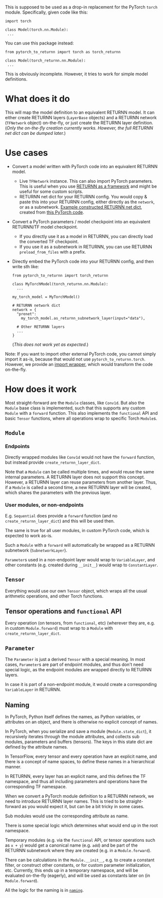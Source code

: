 This is supposed to be used as a drop-in replacement
for the PyTorch `torch` module.
Specifically, given code like this:
```
import torch

class Model(torch.nn.Module):
 ...
```
You can use this package instead:
```
from pytorch_to_returnn import torch as torch_returnn

class Model(torch_returnn.nn.Module):
 ...
```

This is obviously incomplete.
However, it tries to work for simple model definitions.


# What does it do

This will map the model definition to an equivalent RETURNN model.
It can either create RETURNN layers (`LayerBase` objects)
and a RETURNN network (`TFNetwork` object) on-the-fly,
or just create the RETURNN layer definition.
(*Only the on-the-fly creation currently works.
  However, the full RETURNN net dict can be dumped later.*)


# Use cases

* Convert a model written with PyTorch code
  into an equivalent RETURNN model.
  
  - Live `TFNetwork` instance.
    This can also import PyTorch parameters.
    This is useful when you use [RETURNN as a framework](https://returnn.readthedocs.io/en/latest/getting_started/framework.html)
    and might be useful for some custom scripts.
  - RETURNN net dict for your RETURNN config.
    You would copy & paste this into your RETURNN config,
    either directly as the `network`,
    or as a subnetwork.
    [Example constructed RETURNN net dict](https://gist.github.com/albertz/01264cfbd2dfd73a19c1e2ac40bdb16b),
    created from
    [this PyTorch code](https://github.com/albertz/import-parallel-wavegan/blob/main/pytorch_to_returnn.py).

* Convert a PyTorch parameters / model checkpoint
  into an equivalent RETURNN/TF model checkpoint.

  - If you directly use it as a model in RETURNN,
    you can directly load the converted TF checkpoint.
  - If you use it as a subnetwork in RETURNN,
    you can use RETURNN `preload_from_files` with a prefix.

* Directly embed the PyTorch code into your RETURNN config,
  and then write sth like:
  
  ```
  from pytorch_to_returnn import torch_returnn
  
  class MyTorchModel(torch_returnn.nn.Module):
    ...
  
  my_torch_model = MyTorchModel() 
  
  # RETURNN network dict
  network = {
    "prenet":
      my_torch_model.as_returnn_subnetwork_layer(input="data"),
    
    # Other RETURNN layers
    ...
  }
  ```
  
  (*This does not work yet as expected.*)


Note:
If you want to import other external PyTorch code,
you cannot simply import it as-is,
because that would not use `pytorch_to_returnn.torch`.
However, we provide an [import wrapper](../import_wrapper),
which would transform the code on-the-fly.


# How does it work

Most straight-forward are the `Module` classes, like `Conv1d`.
But also the `Module` base class is implemented,
such that this supports any custom `Module` with a `forward` function.
This also implements the `functional` API and basic `Tensor` functions,
where all operations wrap to specific Torch `Module`s.

## `Module`

### Endpoints

Directly wrapped modules like `Conv1d`
would not have the `forward` function,
but instead provide `create_returnn_layer_dict`.

Note that a `Module` can be called multiple times,
and would reuse the same internal parameters.
A RETURNN layer does not support this concept.
However, a RETURNN layer can reuse parameters from another layer.
Thus, if a `Module` is called a second time,
a new RETURNN layer will be created,
which shares the parameters with the previous layer.

### User modules, or non-endpoints

E.g. `Sequential` does provide a `forward` function
(and no `create_returnn_layer_dict`)
and this will be used then.

The same is true for all user modules,
in custom PyTorch code,
which is expected to work as-is.

Such a `Module` with a `forward`
will automatically be wrapped as a RETURNN subnetwork
(`SubnetworkLayer`).

`Parameter`s used in a non-endpoint layer
would wrap to `VariableLayer`,
and other constants (e.g. created during `__init__`)
would wrap to `ConstantLayer`. 

## `Tensor`

Everything would use our own `Tensor` object,
which wraps all the usual arithmetic operations,
and other Torch functions.

## Tensor operations and `functional` API

Every operation
(on tensors, from `functional`, etc)
(wherever they are, e.g. in custom `Module.forward`)
must wrap to a `Module` with `create_returnn_layer_dict`.

## `Parameter`

The `Parameter` is just a derived `Tensor` with a special meaning.
In most cases, `Parameter`s are part of endpoint modules,
and thus don't need special logic,
as the endpoint modules are wrapped directly to RETURNN layers.

In case it is part of a non-endpoint module,
it would create a corresponding `VariableLayer` in RETURNN.

## Naming

In PyTorch, Python itself defines the names, as Python variables,
or attributes on an object,
and there is otherwise no explicit concept of names.

In PyTorch, when you serialize and save a module (`Module.state_dict`),
it recursively iterates through the module attributes,
and collects sub modules, parameters and buffers (tensors).
The keys in this state dict are defined by the attribute names.

In TensorFlow, every tensor and every operation
have an explicit name,
and there is a concept of name spaces,
to define these names in a hierarchical manner.

In RETURNN, every layer has an explicit name,
and this defines the TF namespace,
and thus all including parameters and operations
have the corresponding TF namespace.

When we convert a PyTorch module definition
to a RETURNN network,
we need to introduce RETURNN layer names.
This is tried to be straight-forward as you would expect it,
but can be a bit tricky in some cases.

Sub modules would use the corresponding attribute as name.

There is some special logic which determines
what would end up in the root namespace.

Temporary modules
(e.g. via the `functional` API, or tensor operations such as `x + y`)
would get a canonical name (e.g. `add`)
and be part of the RETURNN subnetwork
where they are created
(e.g. in a `Module.forward`).

There can be calculations in the `Module.__init__`,
e.g. to create a constant filter, or construct other constants,
or for custom parameter initialization, etc.
Currently, this ends up in a temporary namespace,
and will be evaluated on-the-fly (eagerly),
and will be used as constants later on (in `Module.forward`).

All the logic for the naming
is in [`naming`](../naming).

